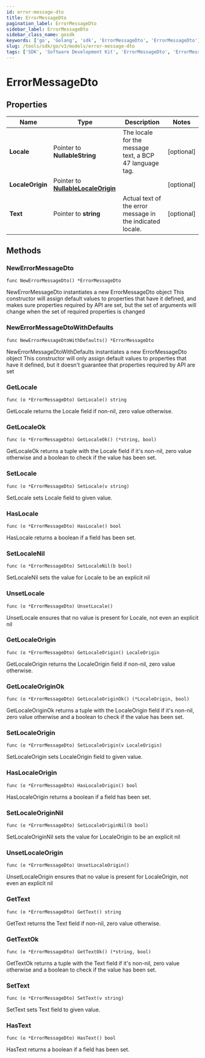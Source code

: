 ```yaml
---
id: error-message-dto
title: ErrorMessageDto
pagination_label: ErrorMessageDto
sidebar_label: ErrorMessageDto
sidebar_class_name: gosdk
keywords: ['go', 'Golang', 'sdk', 'ErrorMessageDto', 'ErrorMessageDto']
slug: /tools/sdk/go/v3/models/error-message-dto
tags: ['SDK', 'Software Development Kit', 'ErrorMessageDto', 'ErrorMessageDto']
---
```


# ErrorMessageDto

## Properties

| Name | Type | Description | Notes |
| --- | --- | --- | --- |
| **Locale** | Pointer to **NullableString** | The locale for the message text, a BCP 47 language tag. | [optional] |
| **LocaleOrigin** | Pointer to [**NullableLocaleOrigin**](locale-origin) |  | [optional] |
| **Text** | Pointer to **string** | Actual text of the error message in the indicated locale. | [optional] |

## Methods

### NewErrorMessageDto

`func NewErrorMessageDto() *ErrorMessageDto`

NewErrorMessageDto instantiates a new ErrorMessageDto object This constructor will assign default values to properties that have it defined, and makes sure properties required by API are set, but the set of arguments will change when the set of required properties is changed

### NewErrorMessageDtoWithDefaults

`func NewErrorMessageDtoWithDefaults() *ErrorMessageDto`

NewErrorMessageDtoWithDefaults instantiates a new ErrorMessageDto object This constructor will only assign default values to properties that have it defined, but it doesn't guarantee that properties required by API are set

### GetLocale

`func (o *ErrorMessageDto) GetLocale() string`

GetLocale returns the Locale field if non-nil, zero value otherwise.

### GetLocaleOk

`func (o *ErrorMessageDto) GetLocaleOk() (*string, bool)`

GetLocaleOk returns a tuple with the Locale field if it's non-nil, zero value otherwise and a boolean to check if the value has been set.

### SetLocale

`func (o *ErrorMessageDto) SetLocale(v string)`

SetLocale sets Locale field to given value.

### HasLocale

`func (o *ErrorMessageDto) HasLocale() bool`

HasLocale returns a boolean if a field has been set.

### SetLocaleNil

`func (o *ErrorMessageDto) SetLocaleNil(b bool)`

SetLocaleNil sets the value for Locale to be an explicit nil

### UnsetLocale

`func (o *ErrorMessageDto) UnsetLocale()`

UnsetLocale ensures that no value is present for Locale, not even an explicit nil

### GetLocaleOrigin

`func (o *ErrorMessageDto) GetLocaleOrigin() LocaleOrigin`

GetLocaleOrigin returns the LocaleOrigin field if non-nil, zero value otherwise.

### GetLocaleOriginOk

`func (o *ErrorMessageDto) GetLocaleOriginOk() (*LocaleOrigin, bool)`

GetLocaleOriginOk returns a tuple with the LocaleOrigin field if it's non-nil, zero value otherwise and a boolean to check if the value has been set.

### SetLocaleOrigin

`func (o *ErrorMessageDto) SetLocaleOrigin(v LocaleOrigin)`

SetLocaleOrigin sets LocaleOrigin field to given value.

### HasLocaleOrigin

`func (o *ErrorMessageDto) HasLocaleOrigin() bool`

HasLocaleOrigin returns a boolean if a field has been set.

### SetLocaleOriginNil

`func (o *ErrorMessageDto) SetLocaleOriginNil(b bool)`

SetLocaleOriginNil sets the value for LocaleOrigin to be an explicit nil

### UnsetLocaleOrigin

`func (o *ErrorMessageDto) UnsetLocaleOrigin()`

UnsetLocaleOrigin ensures that no value is present for LocaleOrigin, not even an explicit nil

### GetText

`func (o *ErrorMessageDto) GetText() string`

GetText returns the Text field if non-nil, zero value otherwise.

### GetTextOk

`func (o *ErrorMessageDto) GetTextOk() (*string, bool)`

GetTextOk returns a tuple with the Text field if it's non-nil, zero value otherwise and a boolean to check if the value has been set.

### SetText

`func (o *ErrorMessageDto) SetText(v string)`

SetText sets Text field to given value.

### HasText

`func (o *ErrorMessageDto) HasText() bool`

HasText returns a boolean if a field has been set.

